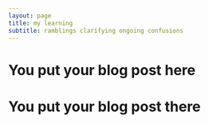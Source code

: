 ```yaml
---
layout: page
title: my learning
subtitle: ramblings clarifying ongoing confusions
---
```


# You put your blog post here
  
# You put your blog post there
